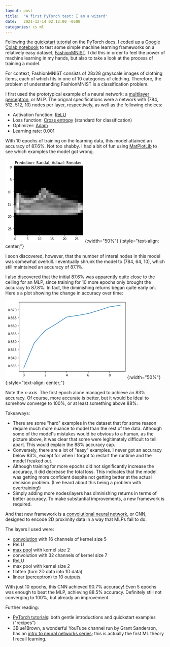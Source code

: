 ```yaml
---
layout: post
title:  "A first PyTorch test: I am a wizard"
date:   2021-12-14 02:12:00 -0500
categories: cs ml
---
```


Following the [quickstart tutorial](https://pytorch.org/tutorials/beginner/basics/quickstart_tutorial.html) on the PyTorch docs, I coded up a [Google Colab notebook](https://colab.research.google.com/drive/1HtPD7zb5sKBIkPb_ITskobCiXDw1Qxk-?usp=sharing) to test some simple machine learning frameworks on a relatively easy dataset, [FashionMNIST](https://github.com/zalandoresearch/fashion-mnist). I did this in order to feel the power of machine learning in my hands, but also to take a look at the process of training a model.

For context, FashionMNIST consists of 28x28 grayscale images of clothing items, each of which fits in one of 10 categories of clothing. Therefore, the problem of understanding FashionMNIST is a classification problem.

I first used the prototypical example of a neural network: a [multilayer perceptron](https://en.wikipedia.org/wiki/Multilayer_perceptron), or MLP. The orignal specifications were a network with (784, 512, 512, 10) nodes per layer, respectively, as well as the following choices:
* Activation function: [ReLU](https://pytorch.org/docs/stable/generated/torch.nn.ReLU.html)
* Loss function: [Cross entropy](https://pytorch.org/docs/stable/generated/torch.nn.CrossEntropyLoss.html) (standard for classification)
* Optimizer: [Adam](https://pytorch.org/docs/stable/generated/torch.optim.Adam.html)
* Learning rate: 0.001

With 10 epochs of training on the learning data, this model attained an accuracy of 87.6%. Not too shabby. I had a bit of fun using [MatPlotLib](https://matplotlib.org/) to see which examples the model got wrong.

![wrong-prediction-haha](/assets/pytorch-test/prediction.png){:width="50%"}
{:style="text-align: center;"}

I soon discovered, however, that the number of interal nodes in this model was somewhat overkill. I eventually shrunk the model to (784, 64, 10), which still maintained an accuracy of 87.1%.

I also discovered that the initial 87.6% was apparently quite close to the ceiling for an MLP, since training for 10 more epochs only brought the accuracy to 87.8%. In fact, the diminishing returns began quite early on. Here's a plot showing the change in accuracy over time:

![accuracy-over-time](/assets/pytorch-test/accuracy.png){:width="50%"}
{:style="text-align: center;"}

Note the x-axis. The first epoch alone managed to achieve an 83% accuracy. Of course, more accurate is better, but it would be ideal to somehow converge to 100%, or at least something above 88%.

Takeaways:
* There are some "hard" examples in the dataset that for some reason require much more nuance to model than the rest of the data. Although some of the model's mistakes would be obvious to a human, as the picture above, it was clear that some were legitimately difficult to tell apart. This would explain the 88% accuracy cap.
* Conversely, there are a lot of "easy" examples. I never got an accuracy below 83%, except for when I forgot to restart the runtime and the model freaked out.
* Although training for more epochs did not significantly increase the accuracy, it did decrease the total loss. This indicates that the model was getting more confident despite not getting better at the actual decision problem. (I've heard about this being a problem with overtraining!)
* Simply adding more nodes/layers has diminishing returns in terms of better accuracy. To make substantial improvements, a new framework is required.

And that new framework is a [convolutional neural network](https://en.wikipedia.org/wiki/Convolutional_neural_network), or CNN, designed to encode 2D proximity data in a way that MLPs fail to do.

The layers I used were:
* [convolution](https://en.wikipedia.org/wiki/Convolutional_neural_network#Convolutional_layer) with 16 channels of kernel size 5
* ReLU
* [max pool](https://en.wikipedia.org/wiki/Convolutional_neural_network#Pooling_layer) with kernel size 2
* convolution with 32 channels of kernel size 7
* ReLU
* max pool with kernel size 2
* flatten (turn 2D data into 1D data)
* linear (perceptron) to 10 outputs.

With just 10 epochs, this CNN achieved 90.7% accuracy! Even 5 epochs was enough to beat the MLP, achieving 88.5% accuracy. Definitely still not converging to 100%, but already an improvement.

Further reading:
* [PyTorch tutorials](https://pytorch.org/tutorials/): both gentle introductions and quickstart examples ("recipes")
* 3Blue1Brown, a wonderful YouTube channel run by Grant Sanderson, has an [intro to neural networks series](https://www.youtube.com/playlist?list=PLZHQObOWTQDNU6R1_67000Dx_ZCJB-3pi); this is actually the first ML theory I recall learning.
